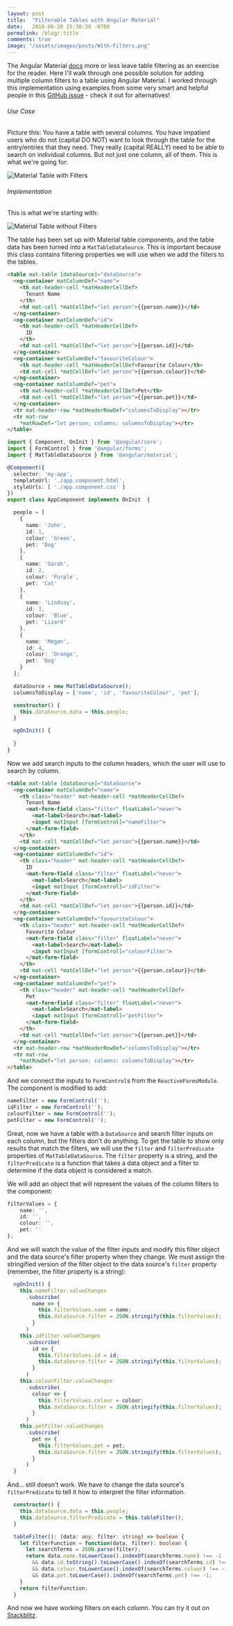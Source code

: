 ```yaml
---
layout: post
title:  "Filterable Tables with Angular Material"
date:   2018-06-20 15:30:30 -0700
permalink: /blog/:title
comments: true
image: "/assets/images/posts/With-Filters.png"
---
```


The Angular Material [docs](https://material.angular.io/components/table/overview#filtering) more or less leave table filtering as an exercise for the reader. Here I'll walk through one possible solution for adding multiple column filters to a table using Angular Material. I worked through this implementation using examples from some very smart and helpful people in this [GitHub issue](https://github.com/angular/material2/issues/6178) - check it out for alternatives!

###### Use Case

Picture this: You have a table with several columns. You have impatient users who do not (capital DO NOT) want to look through the table for the entry/entries that they need. They really (capital REALLY) need to be able to search on individual columns. But not just one column, all of them. This is what we're going for:

![Material Table with Filters](/assets/images/posts/With-Filters.png)


###### Implementation

This is what we're starting with:

![Material Table without Filters](/assets/images/posts/Table.png)

The table has been set up with Material table components, and the table data has been turned into a `MatTableDataSource`. This is important because this class contains filtering properties we will use when we add the filters to the tables.

```html
<table mat-table [dataSource]="dataSource">
  <ng-container matColumnDef="name">
    <th mat-header-cell *matHeaderCellDef>
      Tenant Name
    </th>
    <td mat-cell *matCellDef="let person">{{person.name}}</td>
  </ng-container>
  <ng-container matColumnDef="id">
    <th mat-header-cell *matHeaderCellDef>
      ID
    </th>
    <td mat-cell *matCellDef="let person">{{person.id}}</td>
  </ng-container>
  <ng-container matColumnDef="favouriteColour">
    <th mat-header-cell *matHeaderCellDef>Favourite Colour</th>
    <td mat-cell *matCellDef="let person">{{person.colour}}</td>
  </ng-container>
  <ng-container matColumnDef="pet">
    <th mat-header-cell *matHeaderCellDef>Pet</th>
    <td mat-cell *matCellDef="let person">{{person.pet}}</td>
  </ng-container>
  <tr mat-header-row *matHeaderRowDef="columnsToDisplay"></tr>
  <tr mat-row 
    *matRowDef="let person; columns: columnsToDisplay"></tr>
</table>
```

```typescript
import { Component, OnInit } from '@angular/core';
import { FormControl } from '@angular/forms';
import { MatTableDataSource } from '@angular/material';

@Component({
  selector: 'my-app',
  templateUrl: './app.component.html',
  styleUrls: [ './app.component.css' ]
})
export class AppComponent implements OnInit  {

  people = [
    {
      name: 'John',
      id: 1,
      colour: 'Green',
      pet: 'Dog'
    },
    {
      name: 'Sarah',
      id: 2,
      colour: 'Purple',
      pet: 'Cat'
    },
    {
      name: 'Lindsay',
      id: 3,
      colour: 'Blue',
      pet: 'Lizard'
    },
    {
      name: 'Megan',
      id: 4,
      colour: 'Orange',
      pet: 'Dog'
    }
  ];

  dataSource = new MatTableDataSource();
  columnsToDisplay = ['name', 'id', 'favouriteColour', 'pet'];

  constructor() {
    this.dataSource.data = this.people;
  }

  ngOnInit() {
    
  }
}
```

Now we add search inputs to the column headers, which the user will use to search by column.

```html
<table mat-table [dataSource]="dataSource">
  <ng-container matColumnDef="name">
    <th class="header" mat-header-cell *matHeaderCellDef>
      Tenant Name
      <mat-form-field class="filter" floatLabel="never">
        <mat-label>Search</mat-label>
        <input matInput [formControl]="nameFilter">
      </mat-form-field>
    </th>
    <td mat-cell *matCellDef="let person">{{person.name}}</td>
  </ng-container>
  <ng-container matColumnDef="id">
    <th class="header" mat-header-cell *matHeaderCellDef>
      ID
      <mat-form-field class="filter" floatLabel="never">
        <mat-label>Search</mat-label>
        <input matInput [formControl]="idFilter">
      </mat-form-field>
    </th>
    <td mat-cell *matCellDef="let person">{{person.id}}</td>
  </ng-container>
  <ng-container matColumnDef="favouriteColour">
    <th class="header" mat-header-cell *matHeaderCellDef>
      Favourite Colour
      <mat-form-field class="filter" floatLabel="never">
        <mat-label>Search</mat-label>
        <input matInput [formControl]="colourFilter">
      </mat-form-field>
    </th>
    <td mat-cell *matCellDef="let person">{{person.colour}}</td>
  </ng-container>
  <ng-container matColumnDef="pet">
    <th class="header" mat-header-cell *matHeaderCellDef>
      Pet
      <mat-form-field class="filter" floatLabel="never">
        <mat-label>Search</mat-label>
        <input matInput [formControl]="petFilter">
      </mat-form-field>
    </th>
    <td mat-cell *matCellDef="let person">{{person.pet}}</td>
  </ng-container>
  <tr mat-header-row *matHeaderRowDef="columnsToDisplay"></tr>
  <tr mat-row 
    *matRowDef="let person; columns: columnsToDisplay"></tr>
</table>
```

And we connect the inputs to `FormControl`s from the `ReactiveFormsModule`. The component is modified to add:

```typescript
nameFilter = new FormControl('');
idFilter = new FormControl('');
colourFilter = new FormControl('');
petFilter = new FormControl('');
```

Great, now we have a table with a `DataSource` and search filter inputs on each column, but the filters don't do anything. To get the table to show only results that match the filters, we will use the `filter` and `filterPredicate` properties of `MatTableDataSource`. The `filter` property is a string, and the `filterPredicate` is a function that takes a data object and a filter to determine if the data object is considered a match.

We will add an object that will represent the values of the column filters to the component: 

```typescript
filterValues = {
    name: '',
    id: '',
    colour: '',
    pet: ''
};
```

And we will watch the value of the filter inputs and modify this filter object and the data source's filter property when they change. We must assign the stringified version of the filter object to the data source's `filter` property (remember, the filter property is a string):

```typescript
  ngOnInit() {
    this.nameFilter.valueChanges
      .subscribe(
        name => {
          this.filterValues.name = name;
          this.dataSource.filter = JSON.stringify(this.filterValues);
        }
      )
    this.idFilter.valueChanges
      .subscribe(
        id => {
          this.filterValues.id = id;
          this.dataSource.filter = JSON.stringify(this.filterValues);
        }
      )
    this.colourFilter.valueChanges
      .subscribe(
        colour => {
          this.filterValues.colour = colour;
          this.dataSource.filter = JSON.stringify(this.filterValues);
        }
      )
    this.petFilter.valueChanges
      .subscribe(
        pet => {
          this.filterValues.pet = pet;
          this.dataSource.filter = JSON.stringify(this.filterValues);
        }
      )
  }
```

And... still doesn't work. We have to change the data source's `filterPredicate` to tell it how to interpret the filter information.

```typescript
  constructor() {
    this.dataSource.data = this.people;
    this.dataSource.filterPredicate = this.tableFilter();
  }

  tableFilter(): (data: any, filter: string) => boolean {
    let filterFunction = function(data, filter): boolean {
      let searchTerms = JSON.parse(filter);
      return data.name.toLowerCase().indexOf(searchTerms.name) !== -1
        && data.id.toString().toLowerCase().indexOf(searchTerms.id) !== -1
        && data.colour.toLowerCase().indexOf(searchTerms.colour) !== -1
        && data.pet.toLowerCase().indexOf(searchTerms.pet) !== -1;
    }
    return filterFunction;
  } 
```

And now we have working filters on each column. You can try it out on [Stackblitz](https://stackblitz.com/edit/angular-f3mmmp).